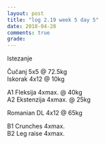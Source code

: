 ```yaml
---
layout: post
title: "log 2.19 week 5 day 5"
date: 2018-04-28
comments: true
grade:
---
```


Istezanje

Čučanj 5x5 @ 72.5kg     
Iskorak 4x12 @ 10kg  

A1 Fleksija 4xmax. @ 40kg  
A2 Ekstenzija 4xmax. @ 25kg   

Romanian DL 4x12 @ 65kg      

B1 Crunches 4xmax.   
B2 Leg raise 4xmax.   
